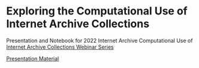 # Exploring the Computational Use of Internet Archive Collections

Presentation and Notebook for 2022 Internet Archive Computational Use of [Internet Archive Collections Webinar Series](http://blog.archive.org/2022/02/09/library-as-laboratory-a-new-series-exploring-the-computational-use-of-internet-archive-collections/)



[Presentation Material](presentation/index.html)


